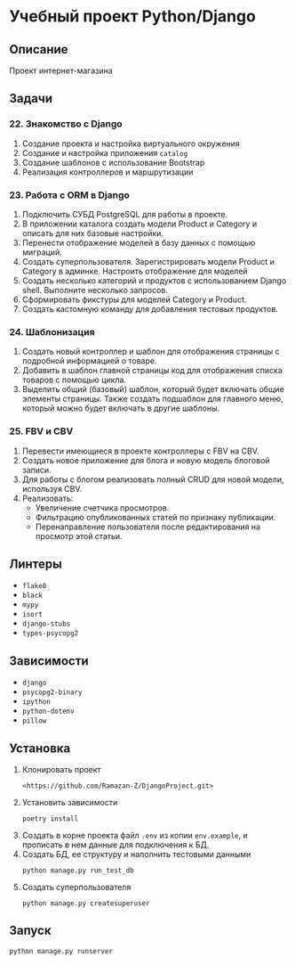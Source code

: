 # Учебный проект Python/Django
## Описание
Проект интернет-магазина
## Задачи
### 22. Знакомство с Django
1. Создание проекта и настройка виртуального окружения
2. Создание и настройка приложения `catalog`
3. Создание шаблонов с использование Bootstrap
4. Реализация контроллеров и маршрутизации
### 23. Работа с ORM в Django
1. Подключить СУБД PostgreSQL для работы в проекте.
2. В приложении каталога создать модели Product и Category
	и описать для них базовые настройки.
3. Перенести отображение моделей в базу данных с помощью миграций.
4. Создать суперпользователя. Зарегистрировать модели Product и Category
	в админке. Настроить отображение для моделей
5. Создать несколько категорий и продуктов с использованием Django shell.
	Выполните несколько запросов.
6. Сформировать фикстуры для моделей Category и Product.
7. Создать кастомную команду для добавления тестовых продуктов.
### 24. Шаблонизация
1. Создать новый контроллер и шаблон для отображения страницы с подробной информацией о товаре.
2. Добавить в шаблон главной страницы код для отображения списка товаров с помощью цикла.
3. Выделить общий (базовый) шаблон, который будет включать общие элементы страницы.
	Также создать подшаблон для главного меню, который можно будет включать в другие шаблоны.
### 25. FBV и CBV
1. Перевести имеющиеся в проекте контроллеры с FBV на CBV.
2. Создать новое приложение для блога и новую модель блоговой записи.
3. Для работы с блогом реализовать полный CRUD для новой модели, используя CBV.
4. Реализовать: 
	* Увеличение счетчика просмотров.
	* Фильтрацию опубликованных статей по признаку публикации.
	* Перенаправление пользователя после редактирования на просмотр этой статьи.
## Линтеры
* `flake8`
* `black`
* `mypy`
* `isort`
* `django-stubs`
* `types-psycopg2`
## Зависимости
* `django`
* `psycopg2-binary`
* `ipython`
* `python-dotenv`
* `pillow`
## Установка
1. Клонировать проект
	```
	<https://github.com/Ramazan-Z/DjangoProject.git>
	```
2. Установить зависимости
	```
	poetry install
	```
3. Создать в корне проекта файл `.env` из  копии `env.example`,
	и прописать в нем данные для подключения к БД.
4. Создать БД, ее структуру и наполнить тестовыми данными
	```
	python manage.py run_test_db
	```
5. Создать суперпользователя
	```
	python manage.py createsuperuser
	```
## Запуск
```
python manage.py runserver
```